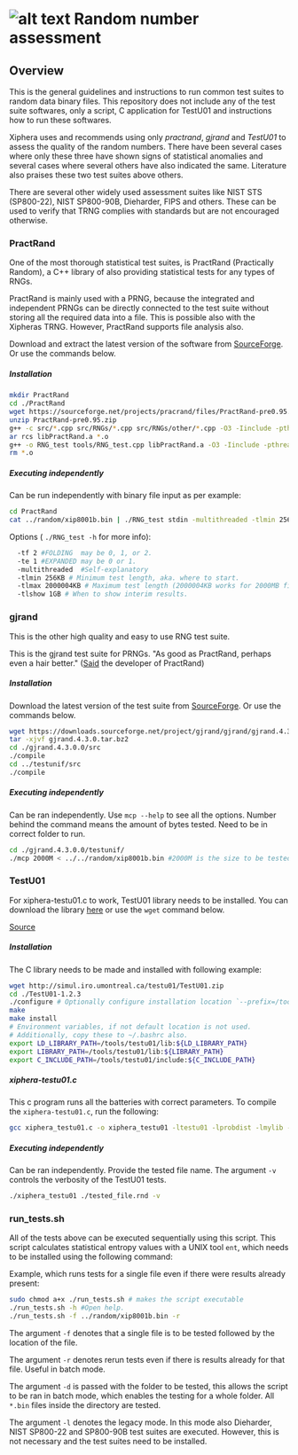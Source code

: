 # ![alt text](https://xiphera.com/img/logo_grey_new.png "Xiphera") Random number assessment

## Overview

This is the general guidelines and instructions to run common test suites to random data binary files. This repository does not include any of the test suite softwares, only a script, C application for TestU01 and instructions how to run these softwares.

Xiphera uses and recommends using only _practrand_, _gjrand_ and _TestU01_ to assess the quality of the random numbers. There have been several cases where only these three have shown signs of statistical anomalies and several cases where several others have also indicated the same. Literature also praises these two test suites above others.

There are several other widely used assessment suites like NIST STS (SP800-22), NIST SP800-90B, Dieharder, FIPS and others. These can be used to verify that TRNG complies with standards but are not encouraged otherwise.

### PractRand

One of the most thorough statistical test suites, is PractRand (Practically Random), a C++ library of also providing statistical tests for any types of RNGs.

PractRand is mainly used with a PRNG, because the integrated and independent PRNGs can be directly connected to the test suite without storing all the required data into a file. This is possible also with the Xipheras TRNG. However, PractRand supports file analysis also.

Download and extract the latest version of the software from [SourceForge](https://sourceforge.net/projects/pracrand/files/ "sourceforge.net/projects/pracrand/files/"). Or use the commands below.

##### Installation

```bash
mkdir PractRand
cd ./PractRand
wget https://sourceforge.net/projects/pracrand/files/PractRand-pre0.95.zip
unzip PractRand-pre0.95.zip
g++ -c src/*.cpp src/RNGs/*.cpp src/RNGs/other/*.cpp -O3 -Iinclude -pthread -std=c++14
ar rcs libPractRand.a *.o
g++ -o RNG_test tools/RNG_test.cpp libPractRand.a -O3 -Iinclude -pthread -std=c++14
rm *.o
```

##### Executing independently

Can be run independently with binary file input as per example:
```bash
cd PractRand
cat ../random/xip8001b.bin | ./RNG_test stdin -multithreaded -tlmin 256KB -tlmax 2GB -te 1 -tf 2 -tlshow 1GB
```
Options ( `./RNG_test -h` for more info):
```bash
  -tf 2 #FOLDING  may be 0, 1, or 2.
  -te 1 #EXPANDED may be 0 or 1.
  -multithreaded  #Self-explanatory
  -tlmin 256KB # Minimum test length, aka. where to start.
  -tlmax 2000004KB # Maximum test length (2000004KB works for 2000MB file)
  -tlshow 1GB # When to show interim results.
```

### gjrand
This is the other high quality and easy to use RNG test suite.

This is the gjrand test suite for PRNGs. "As good as PractRand, perhaps even a hair better."  ([Said](http://pracrand.sourceforge.net/Tests_overview.txt "The original source of the statement") the developer of PractRand)

##### Installation

Download the latest version of the test suite from [SourceForge](https://sourceforge.net/projects/gjrand/ "sourceforge.net gjrand"). Or use the commands below.

```bash
wget https://downloads.sourceforge.net/project/gjrand/gjrand/gjrand.4.3.0/gjrand.4.3.0.tar.bz2
tar -xjvf gjrand.4.3.0.tar.bz2
cd ./gjrand.4.3.0.0/src
./compile
cd ../testunif/src
./compile
```

##### Executing independently

Can be ran independently. Use `mcp --help` to see all the options. Number behind the command means the amount of bytes tested. Need to be in correct folder to run.

``` bash
cd ./gjrand.4.3.0.0/testunif/
./mcp 2000M < ../../random/xip8001b.bin #2000M is the size to be tested
```


### TestU01
For xiphera-testu01.c to work, TestU01 library needs to be installed. You can download the library [here](http://simul.iro.umontreal.ca/testu01/TestU01.zip "http://simul.iro.umontreal.ca/testu01/TestU01.zip") or use the `wget` command below.

[Source](http://simul.iro.umontreal.ca/testu01/tu01.html "simul.iro.umontreal.ca/testu01/tu01.html")

##### Installation
The C library needs to be made and installed with following example:
```bash
wget http://simul.iro.umontreal.ca/testu01/TestU01.zip
cd ./TestU01-1.2.3
./configure # Optionally configure installation location `--prefix=/tools/testu01`
make
make install
# Environment variables, if not default location is not used.
# Additionally, copy these to ~/.bashrc also.
export LD_LIBRARY_PATH=/tools/testu01/lib:${LD_LIBRARY_PATH}
export LIBRARY_PATH=/tools/testu01/lib:${LIBRARY_PATH}
export C_INCLUDE_PATH=/tools/testu01/include:${C_INCLUDE_PATH}
```

##### xiphera-testu01.c

This c program runs all the batteries with correct parameters. To compile the `xiphera-testu01.c`, run the following:

```bash
gcc xiphera_testu01.c -o xiphera_testu01 -ltestu01 -lprobdist -lmylib -lm
```

##### Executing independently

Can be ran independently. Provide the tested file name. The argument `-v` controls the verbosity of the TestU01 tests.
``` bash
./xiphera_testu01 ./tested_file.rnd -v
```

### run_tests.sh

All of the tests above can be executed sequentially using this script. This script calculates statistical entropy values with a UNIX tool `ent`, which needs to be installed using the following command:



Example, which runs tests for a single file even if there were results already present:
```bash
sudo chmod a+x ./run_tests.sh # makes the script executable
./run_tests.sh -h #Open help.
./run_tests.sh -f ../random/xip8001b.bin -r
```
The argument `-f` denotes that a single file is to be tested followed by the location of the file.

The argument `-r` denotes rerun tests even if there is results already for that file. Useful in batch mode.

The argument `-d` is passed with the folder to be tested, this allows the script to be ran in batch mode, which enables the testing for a whole folder.  All `*.bin` files inside the directory are tested.

The argument `-l` denotes the legacy mode. In this mode also Dieharder, NIST SP800-22 and SP800-90B test suites are executed. However, this is not necessary and the test suites need to be installed. 
